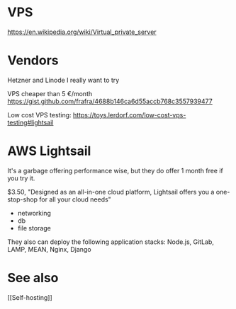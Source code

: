 # VPS
https://en.wikipedia.org/wiki/Virtual_private_server

# Vendors
Hetzner and Linode I really want to try

VPS cheaper than 5 €/month
https://gist.github.com/frafra/4688b146ca6d55accb768c3557939477

Low cost VPS testing:
https://toys.lerdorf.com/low-cost-vps-testing#lightsail

# AWS Lightsail
It's a garbage offering performance wise, but they do offer 1 month free if you try it.

$3.50, "Designed as an all-in-one cloud platform, Lightsail offers you a one-stop-shop for all your cloud needs"
- networking
- db
- file storage

They also can deploy the following application stacks:
Node.js, GitLab, LAMP, MEAN, Nginx, Django

# See also
[[Self-hosting]]